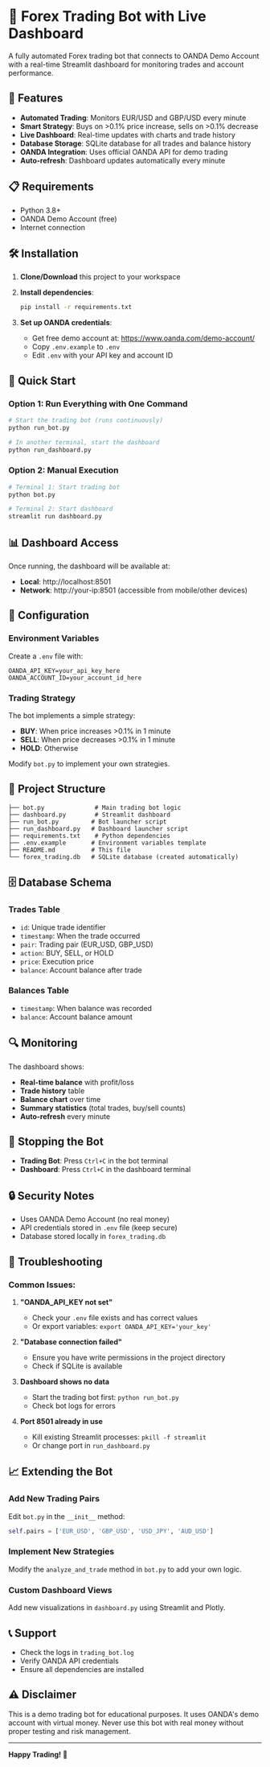 # 🤖 Forex Trading Bot with Live Dashboard

A fully automated Forex trading bot that connects to OANDA Demo Account with a real-time Streamlit dashboard for monitoring trades and account performance.

## 🚀 Features

- **Automated Trading**: Monitors EUR/USD and GBP/USD every minute
- **Smart Strategy**: Buys on >0.1% price increase, sells on >0.1% decrease
- **Live Dashboard**: Real-time updates with charts and trade history
- **Database Storage**: SQLite database for all trades and balance history
- **OANDA Integration**: Uses official OANDA API for demo trading
- **Auto-refresh**: Dashboard updates automatically every minute

## 📋 Requirements

- Python 3.8+
- OANDA Demo Account (free)
- Internet connection

## 🛠️ Installation

1. **Clone/Download** this project to your workspace
2. **Install dependencies**:
   ```bash
   pip install -r requirements.txt
   ```

3. **Set up OANDA credentials**:
   - Get free demo account at: https://www.oanda.com/demo-account/
   - Copy `.env.example` to `.env`
   - Edit `.env` with your API key and account ID

## 🚀 Quick Start

### Option 1: Run Everything with One Command
```bash
# Start the trading bot (runs continuously)
python run_bot.py

# In another terminal, start the dashboard
python run_dashboard.py
```

### Option 2: Manual Execution
```bash
# Terminal 1: Start trading bot
python bot.py

# Terminal 2: Start dashboard
streamlit run dashboard.py
```

## 📊 Dashboard Access

Once running, the dashboard will be available at:
- **Local**: http://localhost:8501
- **Network**: http://your-ip:8501 (accessible from mobile/other devices)

## 🔧 Configuration

### Environment Variables
Create a `.env` file with:
```env
OANDA_API_KEY=your_api_key_here
OANDA_ACCOUNT_ID=your_account_id_here
```

### Trading Strategy
The bot implements a simple strategy:
- **BUY**: When price increases >0.1% in 1 minute
- **SELL**: When price decreases >0.1% in 1 minute  
- **HOLD**: Otherwise

Modify `bot.py` to implement your own strategies.

## 📁 Project Structure

```
├── bot.py              # Main trading bot logic
├── dashboard.py        # Streamlit dashboard
├── run_bot.py         # Bot launcher script
├── run_dashboard.py   # Dashboard launcher script
├── requirements.txt    # Python dependencies
├── .env.example       # Environment variables template
├── README.md          # This file
└── forex_trading.db   # SQLite database (created automatically)
```

## 🗄️ Database Schema

### Trades Table
- `id`: Unique trade identifier
- `timestamp`: When the trade occurred
- `pair`: Trading pair (EUR_USD, GBP_USD)
- `action`: BUY, SELL, or HOLD
- `price`: Execution price
- `balance`: Account balance after trade

### Balances Table
- `timestamp`: When balance was recorded
- `balance`: Account balance amount

## 🔍 Monitoring

The dashboard shows:
- **Real-time balance** with profit/loss
- **Trade history** table
- **Balance chart** over time
- **Summary statistics** (total trades, buy/sell counts)
- **Auto-refresh** every minute

## 🛑 Stopping the Bot

- **Trading Bot**: Press `Ctrl+C` in the bot terminal
- **Dashboard**: Press `Ctrl+C` in the dashboard terminal

## 🔒 Security Notes

- Uses OANDA Demo Account (no real money)
- API credentials stored in `.env` file (keep secure)
- Database stored locally in `forex_trading.db`

## 🚨 Troubleshooting

### Common Issues:

1. **"OANDA_API_KEY not set"**
   - Check your `.env` file exists and has correct values
   - Or export variables: `export OANDA_API_KEY='your_key'`

2. **"Database connection failed"**
   - Ensure you have write permissions in the project directory
   - Check if SQLite is available

3. **Dashboard shows no data**
   - Start the trading bot first: `python run_bot.py`
   - Check bot logs for errors

4. **Port 8501 already in use**
   - Kill existing Streamlit processes: `pkill -f streamlit`
   - Or change port in `run_dashboard.py`

## 📈 Extending the Bot

### Add New Trading Pairs
Edit `bot.py` in the `__init__` method:
```python
self.pairs = ['EUR_USD', 'GBP_USD', 'USD_JPY', 'AUD_USD']
```

### Implement New Strategies
Modify the `analyze_and_trade` method in `bot.py` to add your own logic.

### Custom Dashboard Views
Add new visualizations in `dashboard.py` using Streamlit and Plotly.

## 📞 Support

- Check the logs in `trading_bot.log`
- Verify OANDA API credentials
- Ensure all dependencies are installed

## ⚠️ Disclaimer

This is a demo trading bot for educational purposes. It uses OANDA's demo account with virtual money. Never use this bot with real money without proper testing and risk management.

---

**Happy Trading! 🎯**
